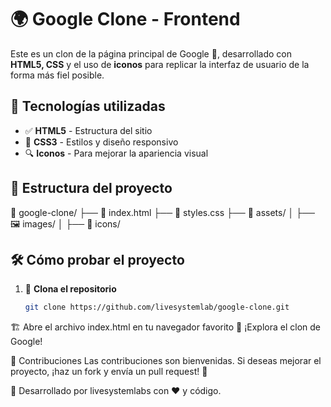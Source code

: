 # 🌍 Google Clone - Frontend

Este es un clon de la página principal de Google 🌟, desarrollado con **HTML5, CSS** y el uso de **iconos** para replicar la interfaz de usuario de la forma más fiel posible.



## 🚀 Tecnologías utilizadas

- ✅ **HTML5** - Estructura del sitio  
- 🎨 **CSS3** - Estilos y diseño responsivo  
- 🔍 **Iconos** - Para mejorar la apariencia visual  

## 📂 Estructura del proyecto

📂 google-clone/ ├── 📄 index.html ├── 🎨 styles.css ├── 📂 assets/ │ ├── 🖼 images/ │ ├── 📄 icons/


## 🛠 Cómo probar el proyecto

1. 🚥 **Clona el repositorio**  
   ```sh
   git clone https://github.com/livesystemlab/google-clone.git


🏗 Abre el archivo index.html en tu navegador favorito
🎉 ¡Explora el clon de Google!



🤝 Contribuciones
Las contribuciones son bienvenidas. Si deseas mejorar el proyecto, ¡haz un fork y envía un pull request! 🚀


🔗 Desarrollado por livesystemlabs con ❤️ y código.

